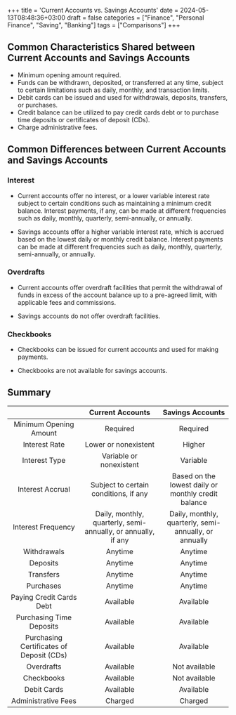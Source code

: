 +++
title = 'Current Accounts vs. Savings Accounts'
date = 2024-05-13T08:48:36+03:00
draft = false
categories = ["Finance", "Personal Finance", "Saving", "Banking"]
tags = ["Comparisons"]
+++
## Common Characteristics Shared between Current Accounts and Savings Accounts

- Minimum opening amount required.
- Funds can be withdrawn, deposited, or transferred at any time, subject to certain limitations such as daily, monthly, and transaction limits.
- Debit cards can be issued and used for withdrawals, deposits, transfers, or purchases.
- Credit balance can be utilized to pay credit cards debt or to purchase time deposits or certificates of deposit (CDs).
- Charge administrative fees.

## Common Differences between Current Accounts and Savings Accounts

### Interest

- Current accounts offer no interest, or a lower variable interest rate subject to certain conditions such as maintaining a minimum credit balance. Interest payments, if any, can be made at different frequencies such as daily, monthly, quarterly, semi-annually, or annually.

- Savings accounts offer a higher variable interest rate, which is accrued based on the lowest daily or monthly credit balance. Interest payments can be made at different frequencies such as daily, monthly, quarterly, semi-annually, or annually.

### Overdrafts

- Current accounts offer overdraft facilities that permit the withdrawal of funds in excess of the account balance up to a pre-agreed limit, with applicable fees and commissions.

- Savings accounts do not offer overdraft facilities.

### Checkbooks

- Checkbooks can be issued for current accounts and used for making payments.
      
- Checkbooks are not available for savings accounts.

## Summary

|                                          | Current Accounts                                              | Savings Accounts                                      |
|:----------------------------------------:|:-------------------------------------------------------------:|:-----------------------------------------------------:|
| Minimum Opening Amount                   | Required                                                      | Required                                              |
| Interest Rate                            | Lower or nonexistent                                          | Higher                                                |
| Interest Type                            | Variable or nonexistent                                       | Variable                                              |
| Interest Accrual                         | Subject to certain conditions, if any                         | Based on the lowest daily or monthly credit balance   |
| Interest Frequency                       | Daily, monthly, quarterly, semi-annually, or annually, if any | Daily, monthly, quarterly, semi-annually, or annually |
| Withdrawals                              | Anytime                                                       | Anytime                                               |
| Deposits                                 | Anytime                                                       | Anytime                                               |
| Transfers                                | Anytime                                                       | Anytime                                               |
| Purchases                                | Anytime                                                       | Anytime                                               |
| Paying Credit Cards Debt                 | Available                                                     | Available                                             |
| Purchasing Time Deposits                 | Available                                                     | Available                                             |
| Purchasing Certificates of Deposit (CDs) | Available                                                     | Available                                             |
| Overdrafts                               | Available                                                     | Not available                                         |
| Checkbooks                               | Available                                                     | Not available                                         |
| Debit Cards                              | Available                                                     | Available                                             |
| Administrative Fees                      | Charged                                                       | Charged                                               |

